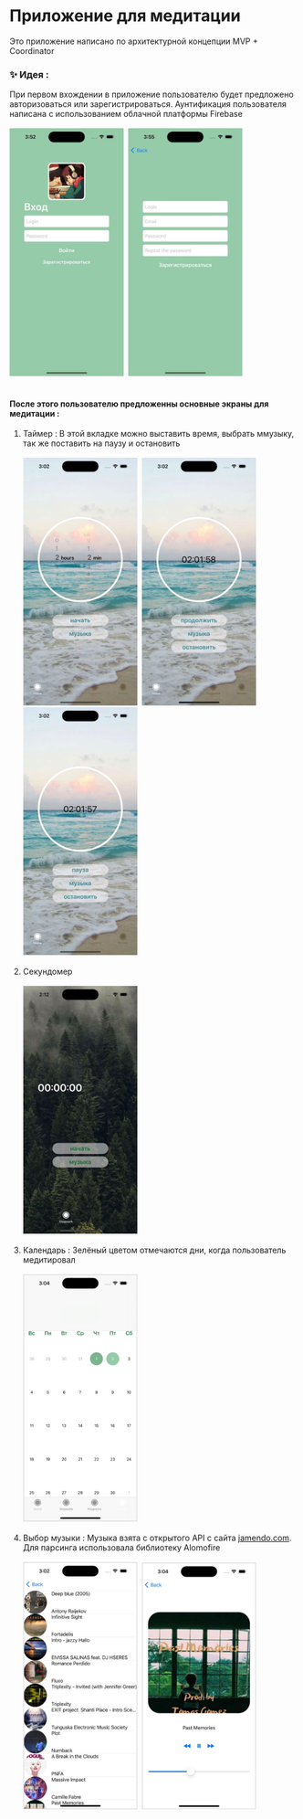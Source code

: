 # Приложение для медитации 
<a>Это приложение написано по архитектурной концепции MVP + Coordinator</a>
### ✨ Идея :
   При первом вхождении в приложение пользователю будет предложено авторизоваться или зарегистрироваться. Аунтификация пользователя написана с использованием облачной платформы Firebase
   <br>
   <br>
   <img src="https://github.com/lirummirul/TinkoffPractice/blob/main/img/2023-08-12%2014.21.51.jpg" title="Login" alt="Login" width="200" higth="200"/>&nbsp;
   <img src="https://github.com/lirummirul/TinkoffPractice/blob/main/img/2023-08-12%2014.22.28.jpg" title="Login" alt="Login" width="200" higth="200"/>&nbsp;
   <br>
   <br>
#### После этого пользователю предложенны основные экраны для медитации :
1. Таймер : В этой вкладке можно выставить время, выбрать ммузыку, так же поставить на паузу и остановить 
   <br>
   <br>
   <img src="https://github.com/lirummirul/TinkoffPractice/blob/main/img/2023-08-12%2014.23.43.jpg" title="Login" alt="Login" width="200" higth="200"/>&nbsp;
   <img src="https://github.com/lirummirul/TinkoffPractice/blob/main/img/2023-08-12%2014.23.49.jpg" title="Login" alt="Login" width="200" higth="200"/>&nbsp;
   <img src="https://github.com/lirummirul/TinkoffPractice/blob/main/img/2023-08-12%2014.23.55.jpg" title="Login" alt="Login" width="200" higth="200"/>&nbsp;
   <br>
   <br>
2. Секундомер
   <br>
   <br>
   <img src="https://github.com/lirummirul/TinkoffPractice/blob/main/img/2023-08-12%2014.24.01.jpg" title="Login" alt="Login" width="200" higth="200"/>&nbsp;
   <br>
   <br>
3. Календарь : Зелёный цветом отмечаются дни, когда пользователь медитировал
   <br>
   <br>
   <img src="https://github.com/lirummirul/TinkoffPractice/blob/main/img/2023-08-12%2014.24.06.jpg" title="Login" alt="Login" width="200" higth="200"/>&nbsp;
   <br>
   <br>
4. Выбор музыки : Музыка взята с открытого API с сайта [jamendo.com](https://www.jamendo.com/playlist/500605176/chill-zone). Для парсинга использовала библиотеку Alomofire
   <br>
   <br>
   <img src="https://github.com/lirummirul/TinkoffPractice/blob/main/img/2023-08-12%2014.24.11.jpg" title="Login" alt="Login" width="200" higth="200"/>&nbsp;
   <img src="https://github.com/lirummirul/TinkoffPractice/blob/main/img/2023-08-12%2014.24.16.jpg" title="Login" alt="Login" width="200" higth="200"/>&nbsp;
